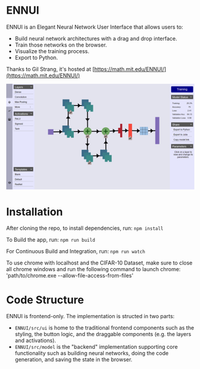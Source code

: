 # ENNUI
ENNUI is an Elegant Neural Network User Interface that allows users to:
- Build neural network architectures with a drag and drop interface.
- Train those networks on the browser.
- Visualize the training process.
- Export to Python.

Thanks to Gil Strang, it's hosted at [https://math.mit.edu/ENNUI/](https://math.mit.edu/ENNUI/)

<img src="resources/ennui-resnet-train.png" width="800px"/>

# Installation
After cloning the repo, to install dependencies, run:
`npm install`

To Build the app, run:
`npm run build`

For Continuous Build and Integration, run:
`npm run watch`

To use chrome with localhost and the CIFAR-10 Dataset, make sure to close
all chrome windows and run the following command to launch chrome:
'path/to/chrome.exe --allow-file-access-from-files'

# Code Structure
ENNUI is frontend-only. The implementation is structed in two parts:
- `ENNUI/src/ui` is home to the traditional frontend components such as the styling, the button logic, and the draggable components (e.g. the layers and activations).
- `ENNUI/src/model` is the "backend" implementation supporting core functionality such as building neural networks, doing the code generation, and saving the state in the browser. 
